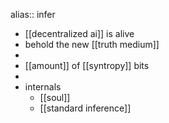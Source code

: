 alias:: infer

- [[decentralized ai]] is alive
- behold the new [[truth medium]]
-
- [[amount]] of [[syntropy]] bits
-
- internals
	- [[soul]]
	- [[standard inference]]